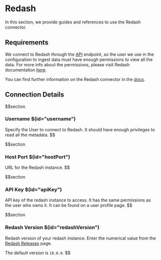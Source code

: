 # Redash

In this section, we provide guides and references to use the Redash connector.

## Requirements

We connect to Redash through the [API](https://redash.io/help/user-guide/integrations-and-api/api) endpoint, so the user we use in the configuration to ingest data must have enough permissions to view all the data. For more info about the permissions, please visit Redash documentation [here](https://redash.io/help/user-guide/users/permissions-groups).

You can find further information on the Redash connector in the [docs](https://docs.meta-mart.org/connectors/dashboard/redash).

## Connection Details

$$section
### Username $(id="username")

Specify the User to connect to Redash. It should have enough privileges to read all the metadata.
$$

$$section
### Host Port $(id="hostPort")

URL for the Redash instance.
$$

$$section
### API Key $(id="apiKey")

API key of the redash instance to access. It has the same permissions as the user who owns it. It can be found on a user profile page.
$$

$$section
### Redash Version $(id="redashVersion")

Redash version of your redash instance. Enter the numerical value from the [Redash Releases](https://github.com/getredash/redash/releases) page.

The default version is `10.0.0`.
$$
